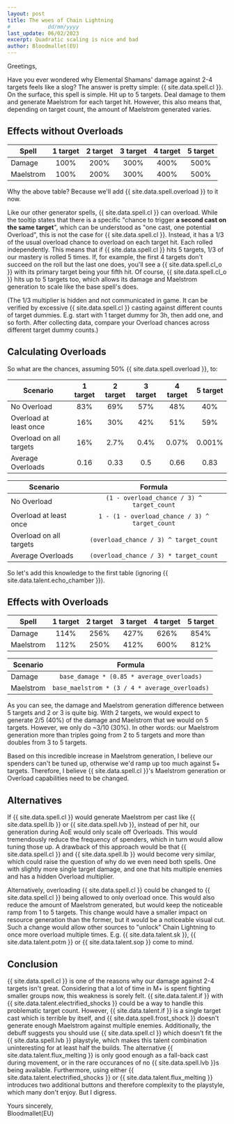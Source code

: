 ```yaml
---
layout: post
title: The woes of Chain Lightning
#            dd/mm/yyyy
last_update: 06/02/2023
excerpt: Quadratic scaling is nice and bad
author: Bloodmallet(EU)
---
```


Greetings,

Have you ever wondered why Elemental Shamans' damage against 2-4 targets feels like a slog? The answer is pretty simple: {{ site.data.spell.cl }}.
On the surface, this spell is simple. Hit up to 5 targets. Deal damage to them and generate Maelstrom for each target hit.
However, this also means that, depending on target count, the amount of Maelstrom generated varies.


## Effects without Overloads

Spell | 1 target | 2 target | 3 target | 4 target | 5 target
--- | :---: | :---: | :---: | :---: | :---:
Damage | 100% | 200% | 300% | 400% | 500%
Maelstrom | 100% | 200% | 300% | 400% | 500%

Why the above table? Because we'll add {{ site.data.spell.overload }} to it now.

Like our other generator spells, {{ site.data.spell.cl }} can overload.
While the tooltip states that there is a specific "chance to trigger **a second cast on the same target**", which can be understood as "one cast, one potential Overload", this is not the case for {{ site.data.spell.cl }}.
Instead, it has a 1/3 of the usual overload chance to overload on each target hit. Each rolled independently.
This means that if {{ site.data.spell.cl }} hits 5 targets, 1/3 of our mastery is rolled 5 times.
If, for example, the first 4 targets don't succeed on the roll but the last one does, you'll see a {{ site.data.spell.cl_o }} with its primary target being your fifth hit.
Of course, {{ site.data.spell.cl_o }} hits up to 5 targets too, which allows its damage and Maelstrom generation to scale like the base spell's does.

(The 1/3 multiplier is hidden and not communicated in game.
It can be verified by excessive {{ site.data.spell.cl }} casting against different counts of target dummies.
E.g. start with 1 target dummy for 3h, then add one, and so forth.
After collecting data, compare your Overload chances across different target dummy counts.)


## Calculating Overloads

So what are the chances, assuming 50% {{ site.data.spell.overload }}, to:

Scenario | 1 target | 2 target | 3 target | 4 target | 5 target
--- | :---: | :---: | :---: | :---: | :---:
No Overload | 83% | 69% | 57% | 48% | 40%
Overload at least once | 16% | 30% | 42% | 51% | 59%
Overload on all targets | 16% | 2.7% | 0.4% | 0.07% | 0.001%
Average Overloads | 0.16 | 0.33 | 0.5 | 0.66 | 0.83

Scenario | Formula
--- | :---:
No Overload | `(1 - overload_chance / 3) ^ target_count`
Overload at least once | `1 - (1 - overload_chance / 3) ^ target_count`
Overload on all targets |  `(overload_chance / 3) ^ target_count`
Average Overloads | `(overload_chance / 3) * target_count`


So let's add this knowledge to the first table (ignoring {{ site.data.talent.echo_chamber }}).


## Effects with Overloads

Spell | 1 target | 2 target | 3 target | 4 target | 5 target
--- | :---: | :---: | :---: | :---: | :---:
Damage | 114% | 256% | 427% | 626% | 854%
Maelstrom | 112% | 250% | 412% | 600% | 812%

Scenario | Formula
--- | :---:
Damage | `base_damage * (0.85 * average_overloads)`
Maelstrom | `base_maelstrom * (3 / 4 * average_overloads)`

As you can see, the damage and Maelstrom generation difference between 5 targets and 2 or 3 is quite big.
With 2 targets, we would expect to generate 2/5 (40%) of the damage and Maelstrom that we would on 5 targets.
However, we only do ~3/10 (30%).
In other words: our Maelstrom generation more than triples going from 2 to 5 targets and more than doubles from 3 to 5 targets.

Based on this incredible increase in Maelstrom generation, I believe our spenders can't be tuned up, otherwise we'd ramp up too much against 5+ targets.
Therefore, I believe {{ site.data.spell.cl }}'s Maelstrom generation or Overload capabilities need to be changed.


## Alternatives

If {{ site.data.spell.cl }} would generate Maelstrom per cast like {{ site.data.spell.lb }} or {{ site.data.spell.lvb }}, instead of per hit, our generation during AoE would only scale off Overloads.
This would tremendously reduce the frequency of spenders, which in turn would allow tuning those up.
A drawback of this approach would be that {{ site.data.spell.cl }} and {{ site.data.spell.lb }} would become very similar, which could raise the question of why do we even need both spells.
One with slightly more single target damage, and one that hits multiple enemies and has a hidden Overload multiplier.

Alternatively, overloading {{ site.data.spell.cl }} could be changed to {{ site.data.spell.cl }} being allowed to only overload once.
This would also reduce the amount of Maelstrom generated, but would keep the noticeable ramp from 1 to 5 targets.
This change would have a smaller impact on resource generation than the former, but it would be a noticeable visual cut.
Such a change would allow other sources to "unlock" Chain Lightning to once more overload multiple times. E.g. {{ site.data.talent.sk }}, {{ site.data.talent.potm }} or {{ site.data.talent.sop }} come to mind.


## Conclusion

{{ site.data.spell.cl }} is one of the reasons why our damage against 2-4 targets isn't great.
Considering that a lot of time in M+ is spent fighting smaller groups now, this weakness is sorely felt.
{{ site.data.talent.if }} with {{ site.data.talent.electrified_shocks }} could be a way to handle this problematic target count.
However, {{ site.data.talent.if }} is a single target cast which is terrible by itself, and {{ site.data.spell.frost_shock }} doesn't generate enough Maelstrom against multiple enemies.
Additionally, the debuff suggests you should use {{ site.data.spell.cl }} which doesn't fit the {{ site.data.spell.lvb }} playstyle, which makes this talent combination uninteresting for at least half the builds.
The alternative {{ site.data.talent.flux_melting }} is only good enough as a fall-back cast during movement, or in the rare occurances of no {{ site.data.spell.lvb }}s being available.
Furthermore, using either {{ site.data.talent.electrified_shocks }} or {{ site.data.talent.flux_melting }} introduces two additional buttons and therefore complexity to the playstyle, which many don't enjoy.
But I digress.

Yours sincerely,<br/>
Bloodmallet(EU)
